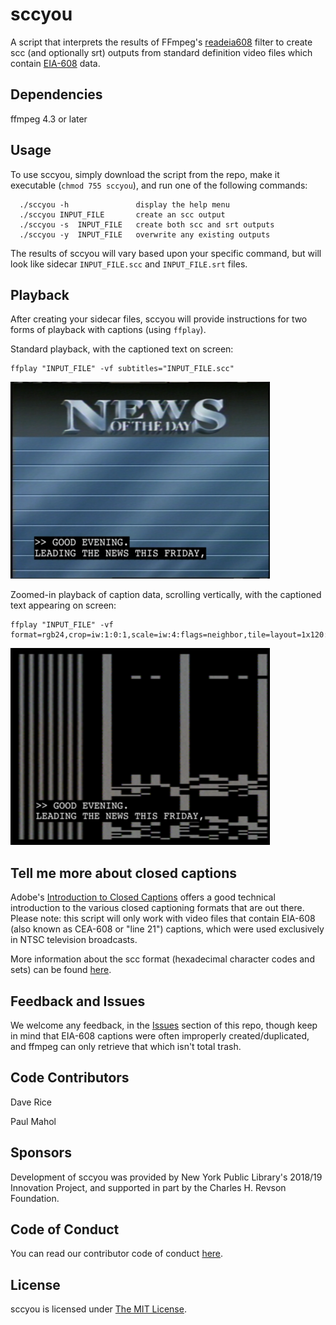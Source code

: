 # sccyou
A script that interprets the results of FFmpeg's [readeia608](https://ffmpeg.org/ffmpeg-filters.html#readeia608) filter to create scc (and optionally srt) outputs from standard definition video files which contain [EIA-608](https://en.wikipedia.org/wiki/EIA-608) data.

## Dependencies

ffmpeg 4.3 or later

## Usage

To use sccyou, simply download the script from the repo, make it executable (`chmod 755 sccyou`), and run one of the following commands:

```
  ./sccyou -h               display the help menu
  ./sccyou INPUT_FILE       create an scc output
  ./sccyou -s  INPUT_FILE   create both scc and srt outputs
  ./sccyou -y  INPUT_FILE   overwrite any existing outputs
```
The results of sccyou will vary based upon your specific command, but will look like sidecar `INPUT_FILE.scc` and `INPUT_FILE.srt` files.

## Playback
After creating your sidecar files, sccyou will provide instructions for two forms of playback with captions (using `ffplay`).

Standard playback, with the captioned text on screen:
```
ffplay "INPUT_FILE" -vf subtitles="INPUT_FILE.scc"
```

![Alt text](./playback_standardcaptions.png "Standard Playback w/ ffplay")


Zoomed-in playback of caption data, scrolling vertically, with the captioned text appearing on screen:

```
ffplay "INPUT_FILE" -vf format=rgb24,crop=iw:1:0:1,scale=iw:4:flags=neighbor,tile=layout=1x120:overlap=119:init_padding=119,setdar=4/3,subtitles="INPUT_FILE.scc"
```

![Alt text](./playback_zoomedin.png "Zoomed in Playback w/ ffplay")


## Tell me more about closed captions

Adobe's [Introduction to Closed Captions](https://www.adobe.com/content/dam/acom/en/devnet/video/pdfs/introduction_to_closed_captions.pdf) offers a good technical introduction to the various closed captioning formats that are out there. 
Please note: this script will only work with video files that contain EIA-608 (also known as CEA-608 or "line 21") captions, which were used exclusively in NTSC television broadcasts.


More information about the scc format (hexadecimal character codes and sets) can be found [here](http://www.theneitherworld.com/mcpoodle/SCC_TOOLS/DOCS/).


## Feedback and Issues
We welcome any feedback, in the [Issues](https://github.com/amiaopensource/sccyou/issues) section of this repo, though keep in mind that EIA-608 captions were often improperly created/duplicated, and ffmpeg can only retrieve that which isn't total trash.


## Code Contributors
Dave Rice

Paul Mahol

## Sponsors
Development of sccyou was provided by New York Public Library's 2018/19 Innovation Project, and supported in part by the Charles H. Revson Foundation.


## Code of Conduct

You can read our contributor code of conduct [here](https://www.contributor-covenant.org/version/2/0/code_of_conduct/).

## License

sccyou is licensed under <a rel="license" href="https://opensource.org/licenses/MIT">The MIT License</a>.<br>
